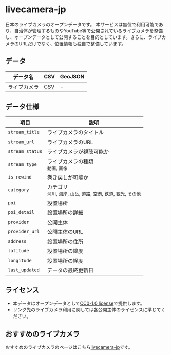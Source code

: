 # livecamera-jp
日本のライブカメラのオープンデータです。
本サービスは無償で利用可能であり、自治体が管理するものやYouTube等で公開されているライブカメラを整備し、オープンデータとして公開することを目的としています。さらに、ライブカメラのURLだけでなく、位置情報も独自で整備しています。

## データ

| データ名 | CSV | GeoJSON |
| --- | --- | --- |
| ライブカメラ | [CSV](./livecamera-jp.csv) | - |

## データ仕様

| 項目            | 説明                         |
|-----------------|------------------------------|
| `stream_title`  | ライブカメラのタイトル       |
| `stream_url`    | ライブカメラのURL            |
| `stream_status` | ライブカメラが視聴可能か     |
| `stream_type`   | ライブカメラの種類<br>`動画`, `画像` |
| `is_rewind`     | 巻き戻しが可能か             |
| `category`      | カテゴリ<br>`河川`, `海岸`, `山岳`, `道路`, `空港`, `鉄道`, `観光`, `その他` |
| `poi`           | 設置場所                     |
| `poi_detail`    | 設置場所の詳細               |
| `provider`      | 公開主体                     |
| `provider_url`  | 公開主体のURL                |
| `address`       | 設置場所の住所               |
| `latitude`      | 設置場所の緯度               |
| `longitude`     | 設置場所の経度               |
| `last_updated`  | データの最終更新日           |

## ライセンス
- 本データはオープンデータとして[CC0-1.0 license](./LICENSE)で提供します。
- リンク先のライブカメラ利用に関しては各公開主体のライセンスに準じてください。

## おすすめのライブカメラ
おすすめのライブカメラのページはこちら[livecamera-jp](./recomend.html)です。

